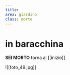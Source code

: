 ```yaml
---
title: 
area: giardino
class: morte
---
```

# in baracchina

**SEI MORTO**
torna al [[inizio]]

![[foto_49.jpg]]